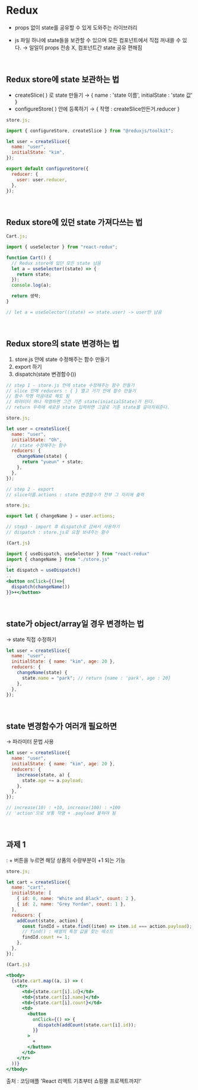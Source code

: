 # Redux

- props 없이 state를 공유할 수 있게 도와주는 라이브러리
- js 파일 하나에 state들을 보관할 수 있으며 모든 컴포넌트에서 직접 꺼내쓸 수 있다.
  → 일일이 props 전송 X, 컴포넌트간 state 공유 편해짐

  <br>

## Redux store에 state 보관하는 법

- createSlice( ) 로 state 만들기 → { name : 'state 이름', initialState : 'state 값' }
- configureStore( ) 안에 등록하기 → { 작명 : createSlice만든거.reducer }

```jsx
store.js;

import { configureStore, createSlice } from "@reduxjs/toolkit";

let user = createSlice({
  name: "user",
  initialState: "kim",
});

export default configureStore({
  reducer: {
    user: user.reducer,
  },
});
```

<br>

## Redux store에 있던 state 가져다쓰는 법

```jsx
Cart.js;

import { useSelector } from "react-redux";

function Cart() {
  // Redux store에 있던 모든 state 남음
  let a = useSelector((state) => {
    return state;
  });
  console.log(a);

  return 생략;
}

// let a = useSelector((state) => state.user) -> user만 남음
```

<br>

## Redux store의 state 변경하는 법

1. store.js 안에 state 수정해주는 함수 만들기
2. export 하기
3. dispatch(state 변경함수())

```jsx
// step 1 - store.js 안에 state 수정해주는 함수 만들기
// slice 안에 reducers : { } 열고 거기 안에 함수 만들기
// 함수 작명 마음대로 해도 됨
// 파라미터 하나 작명하면 그건 기존 state(iniatialState)가 된다.
// return 우측에 새로운 state 입력하면 그걸로 기존 state를 갈아치워준다.

store.js;

let user = createSlice({
  name: "user",
  initialState: "Oh",
  // state 수정해주는 함수
  reducers: {
    changeName(state) {
      return "yueun" + state;
    },
  },
});
```

```jsx
// step 2 - export
// slice이름.actions : state 변경함수가 전부 그 자리에 출력

store.js;

export let { changeName } = user.actions;
```

```jsx
// step3 - import 후 dispatch로 감싸서 사용하기
// dispatch : store.js로 요청 보내주는 함수

(Cart.js)

import { useDispatch, useSelector } from "react-redux"
import { changeName } from "./store.js"
..
let dispatch = useDispatch()
..
<button onClick={()=>{
  dispatch(changeName())
}}>+</button>
```

<br>

## state가 object/array일 경우 변경하는 법

→ state 직접 수정하기

```jsx
let user = createSlice({
  name: "user",
  initialState: { name: "kim", age: 20 },
  reducers: {
    changeName(state) {
      state.name = "park"; // return {name : 'park', age : 20}
    },
  },
});
```

<br>

## state 변경함수가 여러개 필요하면

→ 파라미터 문법 사용

```jsx
let user = createSlice({
  name: "user",
  initialState: { name: "kim", age: 20 },
  reducers: {
    increase(state, a) {
      state.age += a.payload;
    },
  },
});

// increase(10) : +10, increase(100) : +100
// 'action'으로 보통 작명 + .payload 붙혀야 됨
```

<br>

## 과제 1

: + 버튼을 누르면 해당 상품의 수량부분이 +1 되는 기능

```jsx
store.js;

let cart = createSlice({
  name: "cart",
  initialState: [
    { id: 0, name: "White and Black", count: 2 },
    { id: 2, name: "Grey Yordan", count: 1 },
  ],
  reducers: {
    addCount(state, action) {
      const findId = state.find((item) => item.id === action.payload);
      // find() : 배열의 특정 값을 찾는 메소드
      findId.count += 1;
    },
  },
});
```

```jsx
(Cart.js)

<tbody>
  {state.cart.map((a, i) => (
    <tr>
      <td>{state.cart[i].id}</td>
      <td>{state.cart[i].name}</td>
      <td>{state.cart[i].count}</td>
      <td>
        <button
          onClick={() => {
            dispatch(addCount(state.cart[i].id));
          }}
        >
          +
        </button>
      </td>
    </tr>
  ))}
</tbody>
```

출처 : 코딩애플 'React 리액트 기초부터 쇼핑몰 프로젝트까지!'
